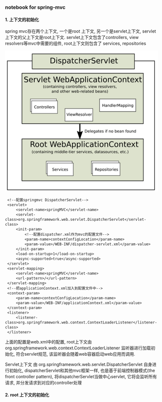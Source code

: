 

### notebook for spring-mvc

#### 1. 上下文的初始化

   spring mvc存在两个上下文, 一个是root 上下文, 另一个是servlet上下文, servlet上下文的父上下文是root上下文.
   servlet上下文包含了controllers, view resolvers等mvc中需要的组件, root上下文则包含了
   services, repositories 
   
   ![spring-mvc contexts 图](./mvc-contexts.png)
   
   ```
    <!--配置springmvc DispatcherServlet-->
    <servlet>
        <servlet-name>springMVC</servlet-name>
        <servlet-class>org.springframework.web.servlet.DispatcherServlet</servlet-class>
        <init-param>
            <!--配置dispatcher.xml作为mvc的配置文件-->
            <param-name>contextConfigLocation</param-name>
            <param-value>/WEB-INF/dispatcher-servlet.xml</param-value>
        </init-param>
        <load-on-startup>1</load-on-startup>
        <async-supported>true</async-supported>
    </servlet>
    <servlet-mapping>
        <servlet-name>springMVC</servlet-name>
        <url-pattern>/</url-pattern>
    </servlet-mapping>
    <!--把applicationContext.xml加入到配置文件中-->
    <context-param>
        <param-name>contextConfigLocation</param-name>
        <param-value>/WEB-INF/applicationContext.xml</param-value>
    </context-param>
    <listener>
        <listener-class>org.springframework.web.context.ContextLoaderListener</listener-class>
    </listener>
 ```

   上面的配置是web.xml中的配置, root上下文由 org.springframework.web.context.ContextLoaderListener 
   监听器进行加载初始化, <listener/>符合servlet规范, 该监听器会随着web容器启动web应用而调用. 
   
   Servlet上下文 由  org.springframework.web.servlet.DispatcherServlet 自身进行初始化, 
   dispatcherServlet和其他mvc框架一样, 也是基于前端控制器模式(the front controller pattern), 
   将dispatcherServlet当做中心servlet, 它将会监听所有请求, 并分发请求到对应的controller处理
   
   
   
#### 2. root 上下文的初始化
   
    
    



